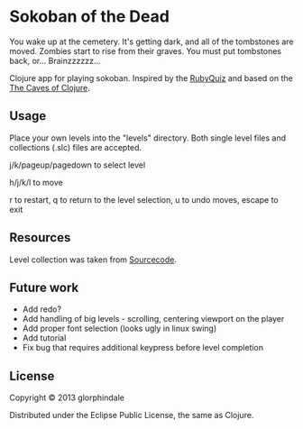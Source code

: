 # Sokoban of the Dead

You wake up at the cemetery. It's getting dark, and all of the tombstones are moved.
Zombies start to rise from their graves. You must put tombstones back, or... Brainzzzzzz...

Clojure app for playing sokoban.
Inspired by the [RubyQuiz](http://www.rubyquiz.com/quiz5.html) and based on the [The Caves of Clojure](http://stevelosh.com/blog/2012/07/caves-of-clojure-01/).

## Usage

Place your own levels into the "levels" directory. Both single level files and collections (.slc) files are accepted.

j/k/pageup/pagedown to select level

h/j/k/l to move

r to restart, q to return to the level selection, u to undo moves, escape to exit

## Resources

Level collection was taken from [Sourcecode](http://www.sourcecode.se/sokoban/levtext.php?file=Original.slc).

## Future work

* Add redo?
* Add handling of big levels - scrolling, centering viewport on the player
* Add proper font selection (looks ugly in linux swing)
* Add tutorial
* Fix bug that requires additional keypress before level completion

## License

Copyright © 2013 glorphindale

Distributed under the Eclipse Public License, the same as Clojure.
